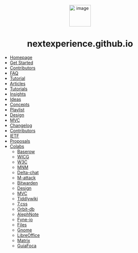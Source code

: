 <!-- docs/_sidebar.md -->

<p align="center">
 <img src="https://avatars.githubusercontent.com/u/123275718?s=200&v=4" alt="image" width="70px">
</p>

<h1 align="center">nextexperience.github.io</h5>

* [Homepage](/README.md)
* [Get Started](get-started/README.md)
* [Contributors](contributors/README.md)
* [FAQ](api/README.md)
* [Tutorial](/faq/README.md)
* [Articles](/license/README.md)
* [Tutorials](screenshots/README.md)
* [Insights](settings/README.md)
* [Ideas](settings/README.md)
* [Concepts](settings/README.md)
* [Playlist](settings/README.md)
* [Design](settings/README.md)
* [MVC](settings/README.md)
* [Changelog](settings/README.md)
* [Contributors](settings/README.md) 
* [IETF](settings/README.md) 
* [Proposals](settings/README.md)
* [Colabs](settings/README.md)
   * [Baserow](api/README.md)
   * [WICG](/faq/README.md)
   * [W3C](/license/README.md)
   * [MNM](screenshots/README.md)
   * [Delta-chat](settings/README.md)
   * [M-attack](settings/README.md)
   * [Bitwarden](settings/README.md)
   * [Design](settings/README.md)
   * [MVC](settings/README.md)
   * [Tiddlywiki](settings/README.md)
   * [7.css](settings/README.md)
   * [Orbit-db](settings/README.md)
   * [AlephNote](settings/README.md)
   * [Fyne-io](settings/README.md)
   * [Files](settings/README.md)
   * [Gnome](settings/README.md)
   * [LibreOffice](settings/README.md)
   * [Matrix](settings/README.md)
   * [GuiaFoca](settings/README.md)
